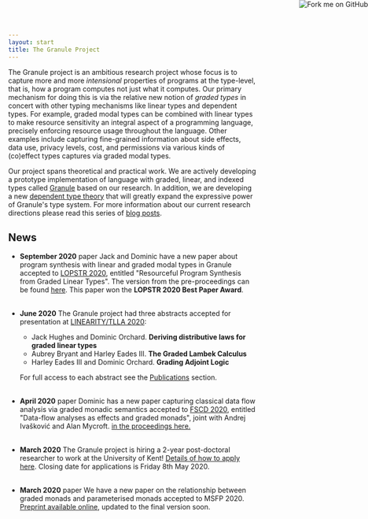 ```yaml
---
layout: start
title: The Granule Project
---
```


<a href="https://github.com/granule-project/granule"><img style="position: absolute; top: 0; right: 0; border: 0;" src="https://camo.githubusercontent.com/652c5b9acfaddf3a9c326fa6bde407b87f7be0f4/68747470733a2f2f73332e616d617a6f6e6177732e636f6d2f6769746875622f726962626f6e732f666f726b6d655f72696768745f6f72616e67655f6666373630302e706e67" alt="Fork me on GitHub" data-canonical-src="https://s3.amazonaws.com/github/ribbons/forkme_right_orange_ff7600.png"></a>

The Granule project is an ambitious research project whose focus is to
capture more and more _intensional_ properties of programs at the
type-level, that is, how a program computes not just what it computes.
Our primary mechanism for doing this is via the relative new notion of
_graded types_ in concert with other typing mechanisms like linear
types and dependent types. For example, graded modal types can be
combined with linear types to make resource sensitivity an integral
aspect of a programming language, precisely enforcing resource usage
throughout the language. Other examples include capturing fine-grained
information about side effects, data use, privacy levels, cost, and
permissions via various kinds of (co)effect types captures via graded
modal types.

Our project spans theoretical and practical work.
We are actively developing a prototype implementation of
language with graded, linear, and indexed types called
[Granule](/granule.html) based on our research.  In addition, we are
developing a new [dependent type theory]() that will greatly expand
the expressive power of Granule's type system.  For more information
about our current research directions please read this series of [blog
posts]().

## News

- __September 2020__ <span class='paper'>paper</span> Jack and Dominic have a new paper about program synthesis with linear and graded modal types in Granule accepted to [LOPSTR 2020](https://nms.kcl.ac.uk/maribel.fernandez/LOPSTR2020/),
entitled "Resourceful Program Synthesis from Graded Linear Types". The version from the pre-proceedings can be found [here](http://granule-project.github.io/papers/LOPSTR_2020_paper_pre_proceedings.pdf). This paper won the <b>LOPSTR 2020 Best Paper Award</b>. <br
style="display:block;margin-bottom:30px;line-height:30px;font-size:30px;"
/><br />

- __June 2020__ The Granule project had three abstracts accepted for presentation at [LINEARITY/TLLA 2020](https://lipn.univ-paris13.fr/LinearityTLLA2020/):

   - Jack Hughes and Dominic Orchard. __Deriving distributive laws for graded linear types__
   - Aubrey Bryant and Harley Eades III. __The Graded Lambek Calculus__
   - Harley Eades III and Dominic Orchard. __Grading Adjoint Logic__

  For full access to each abstract see the [Publications](/research.html) section. <br
style="display:block;margin-bottom:30px;line-height:30px;font-size:30px;"
/><br />

- __April 2020__ <span class='paper'>paper</span> Dominic has a new paper capturing
classical data flow analysis via graded monadic semantics accepted to [FSCD 2020](https://fscd2020.org/),
entitled "Data-flow analyses as effects and graded monads", joint with Andrej Ivašković
and Alan Mycroft. <a
href="https://drops.dagstuhl.de/opus/volltexte/2020/12337/pdf/LIPIcs-FSCD-2020-15.pdf">in
the proceedings here.</a><br
style="display:block;margin-bottom:30px;line-height:30px;font-size:30px;"
/><br />

- __March 2020__ The Granule project is hiring a 2-year post-doctoral researcher to
work at the University of Kent!
[Details of how to apply here](https://jobs.kent.ac.uk/Vacancy.aspx?ref=STM-146-20).
Closing date for applications is Friday 8th May 2020.<br
style="display:block;margin-bottom:30px;line-height:30px;font-size:30px;"
/><br />

- __March 2020__ <span class='paper'>paper</span> We have a new paper on the
relationship between graded monads and parameterised monads accepted
to
MSFP 2020. [Preprint available online](https://arxiv.org/abs/2001.10274), updated to the final version soon.
